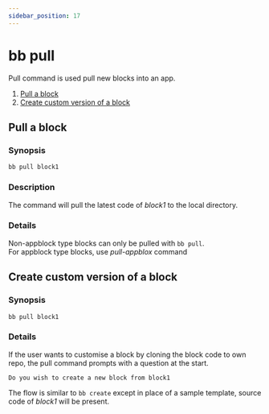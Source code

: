 ```yaml
---
sidebar_position: 17
---
```


# bb pull

Pull command is used pull new blocks into an app.

1. [Pull a block](#pull-a-block)
2. [Create custom version of a block](#create-custom-version-of-a-block)

## Pull a block

### Synopsis

    bb pull block1

### Description

The command will pull the latest code of _block1_ to the local directory.

### Details

Non-appblock type blocks can only be pulled with `bb pull`.  
For appblock type blocks, use _pull-appblox_ command

<!-- ### Configuration -->

## Create custom version of a block

### Synopsis

    bb pull block1

### Details

If the user wants to customise a block by cloning the block code to own repo, the pull command prompts with a question at the start.

    Do you wish to create a new block from block1

The flow is similar to `bb create` except in place of a sample template, source code of _block1_ will be present.

<!-- ### Configuration -->
